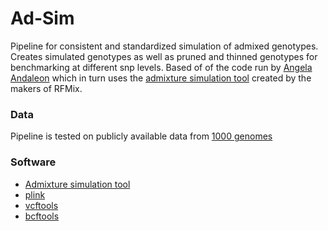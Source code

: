 # Ad-Sim
Pipeline for consistent and standardized simulation of admixed genotypes. Creates simulated genotypes as well as pruned and thinned genotypes for benchmarking at different snp levels.
Based of of the code run by [Angela Andaleon](https://github.com/RyanSchu/Local_Ancestry-3-way-admixture/blob/master/class_project_scripts/02a1_simulate_admixture.sh) which in turn uses the [admixture simulation tool](https://github.com/slowkoni/admixture-simulation) created by the makers of RFMix.

### Data

Pipeline is tested on publicly available data from [1000 genomes](http://ftp.1000genomes.ebi.ac.uk/vol1/ftp/data_collections/1000_genomes_project/release/20190312_biallelic_SNV_and_INDEL/)

### Software
* [Admixture simulation tool](https://github.com/slowkoni/admixture-simulation)
* [plink](https://www.cog-genomics.org/plink/1.9/)
* [vcftools](http://vcftools.sourceforge.net/man_latest.html)
* [bcftools](https://samtools.github.io/bcftools/bcftools.html)
